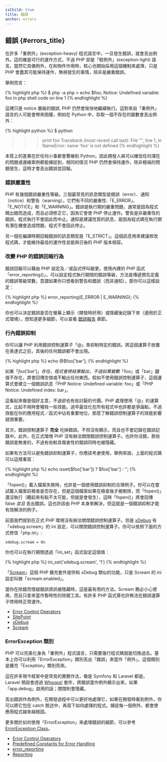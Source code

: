 ```yaml
---
isChild: true
title: 錯誤
anchor: errors
---
```


## 錯誤 {#errors_title}

在許多「重例外」(exception-heavy) 程式語言中，一旦發生錯誤，就會丟出例外。這的確是可行的運作方式，不過 PHP 卻是「輕例外」(exception-light) 語言。當然它具備例外，在和物件作用時，核心也開始採用這個機制來處理，只是PHP 會盡其可能保持運作，無視發生的事情，除非是嚴重錯誤。

舉例而言：

{% highlight php %}
$ php -a
php > echo $foo;
Notice: Undefined variable: foo in php shell code on line 1
{% endhighlight %}

這裡只是 notice 層級的錯誤, PHP 仍然會愉快地繼續執行。這對來自「重例外」語言的人可能會帶來困擾，例如在 Python 中，存取一個不存在的變數會丟出例外：

{% highlight python %}
$ python
>>> print foo
Traceback (most recent call last):
  File "<stdin>", line 1, in <module>
NameError: name 'foo' is not defined
{% endhighlight %}

本質上的差異在於任何小事都會驚嚇到 Python，因此開發人員可以確信任何潛在的問題或邊緣案例都能捕捉到，相同的情況 PHP 仍然會保持運作，除非極端的問題發生，這時才會丟出錯誤並回報。

### 錯誤嚴重性

PHP 有幾個錯誤嚴重性等級。三個最常見的訊息類型是錯誤（error）、通知（notice）和警告（warning）。它們有不同的嚴重性:「E_ERROR」、「E_NOTICE」和「E_WARNING」。錯誤是執行期的嚴重問題，通常是因為程式碼出錯而造成，而且必須修正它，因為它會使 PHP 停止運作。警告是非嚴重性的錯誤，程式執行不會因此而中止。通知是建議性質的訊息，是因為程式碼在執行期有潛在機會造成問題，程式不會因此停止。

另一個在編譯時期回報錯誤的訊息類型是「E_STRICT」。這個訊息用來建議修改程式碼，才能維持最佳的運作性並能與日後的 PHP 版本相容。

### 改變 PHP 的錯誤回報行為

錯誤回報可以藉由 PHP 設定及／或函式呼叫變更。使用內建的 PHP 函式 「error_reporting()」，可以設定程式執行期間的錯誤等級，方法是傳遞預先定義的錯誤等級常數，意謂如果你只想看到警告和錯誤（而非通知），那你可以這樣設定：

{% highlight php %}
error_reporting(E_ERROR | E_WARNING);
{% endhighlight %}

你也可以決定錯誤是否在螢幕上顯示（開發時好用）或隱藏後記錄下來（適用於正式環境）。想知道更多細節，可以查看 [錯誤報告][errorreport] 章節。

### 行內錯誤抑制

你可以讓 PHP 利用錯誤控制運算子「@」來抑制特定的錯誤。將這個運算子放置在表達式之前，其後的任何錯誤都不會出現。

{% highlight php %}
echo @$foo['bar'];
{% endhighlight %}

如果「$foo['bar']」存在，程式會將結果輸出，不過如果變數「$foo」或「bar」鍵值不存在，將會回傳空值或不輸出任何東西。假如不使用錯誤控制運算子，這個運算式會建立一個錯誤訊息「PHP Notice:  Undefined variable: foo」或「PHP Notice:  Undefined index: bar」。

這看起來像是個好主意，不過卻也有些討厭的代價。PHP 處理使用「@」的運算式，比起不用時會犧牲一些效能。過早最佳化在所有程式中也許都是爭論點，不過效能在你的應用程式／函式中佔有重要地位，那麼了解錯誤控制運算子的效能影響就很重要。

其次，錯誤控制運算子 **完全** 吃掉錯誤。不但沒有顯示，而且也不會記錄在錯誤記錄中。此外，在正式環境 PHP 沒有辦法關閉錯誤控制運算子。也許你沒錯，那些錯誤是無害的，不過有些較具傷害性的錯誤同時也被隱藏。

如果有方法可以避免錯誤抑制運算子，你應該考慮使用，舉例來說，上面的程式碼可以這樣重寫：

{% highlight php %}
echo isset($foo['bar']) ? $foo['bar'] : '';
{% endhighlight %}

「fopen()」載入檔案失敗時，也許是一個使用錯誤抑制的合理例子。你可以在嘗試載入檔案前檢查是否存在，但是這個檔案如果在檢查後才被刪除，而「fopen()」還沒執行（聽起來有點不太可能，但就是會發生），這時「fopen()」將會回傳false _並且_ 丟出錯誤。這也許該由 PHP 本身來解決，但這就是一個錯誤抑制才能有效解決的例子。

前面我們提到在正式 PHP 環境沒有辦法關閉錯誤控制運算子。但是 [xDebug] 有「xdebug.scream」的 ini 設定，可以關閉錯誤控制運算子。你可以依照下面的方式修改「php.ini」:

    xdebug.scream = On

你也可以在執行期間透過「ini_set」函式設定這個值：

{% highlight php %}
ini_set('xdebug.scream', '1')
{% endhighlight %}

「[Scream]」這個 PHP 擴充套件提供和 xDebug 類似的功能，只是 Scream 的 ini 設定叫做「scream.enabled」。

當你在除錯而懷疑錯誤資訊被隱藏時，這是最有用的方法。Scream 務必小心使用，而且只拿來當作暫時性的除錯工具。有許多 PHP 函式庫也許無法在錯誤運算子停用時正常運作。


* [Error Control Operators](http://php.net/manual/en/language.operators.errorcontrol.php)
* [SitePoint](http://www.sitepoint.com/)
* [xDebug]
* [Scream]

[xDebug]: http://xdebug.org/docs/basic
[Scream]: http://www.php.net/manual/en/book.scream.php

### ErrorException 類別

PHP 可以完美化身為「重例外」程式語言，只需要幾行程式碼就能切換過去。基本上你可以利用「ErrorException」類別丟出「錯誤」來當作「例外」，這個類別是擴充「Exception」類別而來。

這在許多現今框架中是常見的實務作法，像是 Symfony 和 Laravel 都是。Laravel 預設會透過 [Whoops!] 套件，將錯誤當作例外顯示出來，如果「app.debug」啟用的話；關閉則會隱藏。

丟出錯誤作為例外，在開發過程中可以更好地處理它，如果在開發時看到例外，你可以將它包在 catch 敘述中，再寫下如何處理的程式。捕捉每一個例外，都會使應用程式越來越穩固。

更多關於如何使用「ErrorException」來處理錯誤的細節，可以參考 [ErrorException Class][errorexception]。

* [Error Control Operators](http://php.net/manual/en/language.operators.errorcontrol.php)
* [Predefined Constants for Error Handling](http://www.php.net/manual/en/errorfunc.constants.php)
* [error_reporting](http://www.php.net/manual/en/function.error-reporting.php)
* [Reporting][errorreport]

[errorexception]: http://php.net/manual/en/class.errorexception.php
[errorreport]: /#error_reporting
[Whoops!]: http://filp.github.io/whoops/
